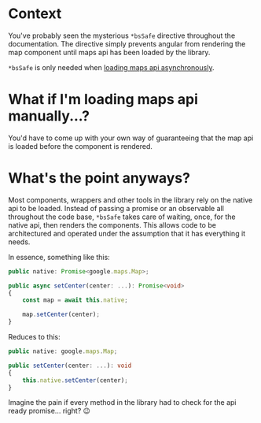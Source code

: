 # Context
You've probably seen the mysterious `*bsSafe` directive throughout the documentation. The directive simply prevents angular from rendering the map component until maps api has been loaded by the library.

`*bsSafe` is only needed when [loading maps api asynchronously](/Getting-Started/Auto-Async-Loading).

# What if I'm loading maps api manually...?
You'd have to come up with your own way of guaranteeing that the map api is loaded before the component is rendered.

# What's the point anyways?
Most components, wrappers and other tools in the library rely on the native api to be loaded.
Instead of passing a promise or an observable all throughout the code base, `*bsSafe` takes care of waiting, once, for the native api, then renders the components. This allows code to be architectured and operated under the assumption that it has everything it needs.

In essence, something like this:
```typescript
public native: Promise<google.maps.Map>;

public async setCenter(center: ...): Promise<void>
{
    const map = await this.native;

    map.setCenter(center);
}
```

Reduces to this:
```typescript
public native: google.maps.Map;

public setCenter(center: ...): void
{
    this.native.setCenter(center);
}
```

Imagine the pain if every method in the library had to check for the api ready promise... right? 😉
